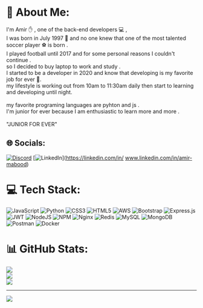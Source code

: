 # 💫 About Me:
I'm Amir ✋ , one of the back-end developers 💻 ,<br>I was born in July 1997 🎁 and no one knew that one of the most talented soccer player ⚽ is born . <br>I played football until 2017 and for some personal reasons I couldn't continue . <br>so I decided to buy laptop to work and study . <br>I started to be a developer in 2020 and know that developing is my favorite job for ever 🤟. <br>my lifestyle is working out from 10am to 11:30am daily then start to learning and developing until night.<br><br>my favorite programing languages are pyhton  and js . <br>I'm junior for ever because I am enthusiastic to learn more and more . <br><br>"JUNIOR FOR EVER" <br>


## 🌐 Socials:
[![Discord](https://img.shields.io/badge/Discord-%237289DA.svg?logo=discord&logoColor=white)](htttps://discord.gg/amirm94040#5330) [![LinkedIn](https://img.shields.io/badge/LinkedIn-%230077B5.svg?logo=linkedin&logoColor=white)](https://linkedin.com/in/ www.linkedin.com/in/amir-mabood) 

# 💻 Tech Stack:
![JavaScript](https://img.shields.io/badge/javascript-%23323330.svg?style=for-the-badge&logo=javascript&logoColor=%23F7DF1E) ![Python](https://img.shields.io/badge/python-3670A0?style=for-the-badge&logo=python&logoColor=ffdd54) ![CSS3](https://img.shields.io/badge/css3-%231572B6.svg?style=for-the-badge&logo=css3&logoColor=white) ![HTML5](https://img.shields.io/badge/html5-%23E34F26.svg?style=for-the-badge&logo=html5&logoColor=white) ![AWS](https://img.shields.io/badge/AWS-%23FF9900.svg?style=for-the-badge&logo=amazon-aws&logoColor=white) ![Bootstrap](https://img.shields.io/badge/bootstrap-%23563D7C.svg?style=for-the-badge&logo=bootstrap&logoColor=white) ![Express.js](https://img.shields.io/badge/express.js-%23404d59.svg?style=for-the-badge&logo=express&logoColor=%2361DAFB) ![JWT](https://img.shields.io/badge/JWT-black?style=for-the-badge&logo=JSON%20web%20tokens) ![NodeJS](https://img.shields.io/badge/node.js-6DA55F?style=for-the-badge&logo=node.js&logoColor=white) ![NPM](https://img.shields.io/badge/NPM-%23000000.svg?style=for-the-badge&logo=npm&logoColor=white) ![Nginx](https://img.shields.io/badge/nginx-%23009639.svg?style=for-the-badge&logo=nginx&logoColor=white) ![Redis](https://img.shields.io/badge/redis-%23DD0031.svg?style=for-the-badge&logo=redis&logoColor=white) ![MySQL](https://img.shields.io/badge/mysql-%2300f.svg?style=for-the-badge&logo=mysql&logoColor=white) ![MongoDB](https://img.shields.io/badge/MongoDB-%234ea94b.svg?style=for-the-badge&logo=mongodb&logoColor=white) ![Postman](https://img.shields.io/badge/Postman-FF6C37?style=for-the-badge&logo=postman&logoColor=white) ![Docker](https://img.shields.io/badge/docker-%230db7ed.svg?style=for-the-badge&logo=docker&logoColor=white)
# 📊 GitHub Stats:
![](https://github-readme-stats.vercel.app/api?username=amirm8170&theme=dark&hide_border=false&include_all_commits=true&count_private=false)<br/>
![](https://github-readme-streak-stats.herokuapp.com/?user=amirm8170&theme=dark&hide_border=false)<br/>
![](https://github-readme-stats.vercel.app/api/top-langs/?username=amirm8170&theme=dark&hide_border=false&include_all_commits=true&count_private=false&layout=compact)

---
[![](https://visitcount.itsvg.in/api?id=amirm8170&icon=0&color=0)](https://visitcount.itsvg.in)

